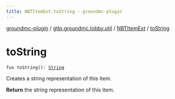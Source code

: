 ```yaml
---
title: NBTItemExt.toString - groundmc-plugin
---
```


[groundmc-plugin](../../index.html) / [gtlp.groundmc.lobby.util](../index.html) / [NBTItemExt](index.html) / [toString](.)

# toString

`fun toString(): `[`String`](https://kotlinlang.org/api/latest/jvm/stdlib/kotlin/-string/index.html)

Creates a string representation of this item.

**Return**
the string representation of this item.

